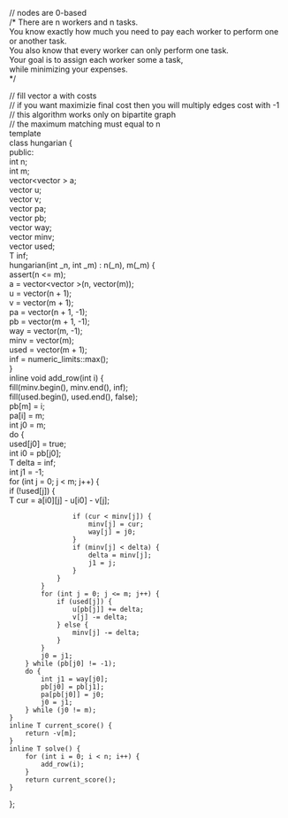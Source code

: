 
// nodes are 0-based  
/* There are n workers and n tasks.  
You know exactly how much you need to pay each worker to perform one or another task.  
You also know that every worker can only perform one task.  
Your goal is to assign each worker some a task,  
while minimizing your expenses.  
*/  
  
// fill vector a with costs  
// if you want maximizie final cost then you will multiply edges cost with -1  
// this algorithm works only on bipartite graph  
// the maximum matching must equal to n  
template<typename T>  
class hungarian {  
public:  
    int n;  
    int m;  
    vector<vector<T> > a;  
    vector<T> u;  
    vector<T> v;  
    vector<int> pa;  
    vector<int> pb;  
    vector<int> way;  
    vector<T> minv;  
    vector<bool> used;  
    T inf;  
    hungarian(int _n, int _m) : n(_n), m(_m) {  
        assert(n <= m);  
        a = vector<vector<T> >(n, vector<T>(m));  
        u = vector<T>(n + 1);  
        v = vector<T>(m + 1);  
        pa = vector<int>(n + 1, -1);  
        pb = vector<int>(m + 1, -1);  
        way = vector<int>(m, -1);  
        minv = vector<T>(m);  
        used = vector<bool>(m + 1);  
        inf = numeric_limits<T>::max();  
    }  
    inline void add_row(int i) {  
        fill(minv.begin(), minv.end(), inf);  
        fill(used.begin(), used.end(), false);  
        pb[m] = i;  
        pa[i] = m;  
        int j0 = m;  
        do {  
            used[j0] = true;  
            int i0 = pb[j0];  
            T delta = inf;  
            int j1 = -1;  
            for (int j = 0; j < m; j++) {  
                if (!used[j]) {  
                    T cur = a[i0][j] - u[i0] - v[j];  
                      
                    if (cur < minv[j]) {  
                        minv[j] = cur;  
                        way[j] = j0;  
                    }  
                    if (minv[j] < delta) {  
                        delta = minv[j];  
                        j1 = j;  
                    }  
                }  
            }  
            for (int j = 0; j <= m; j++) {  
                if (used[j]) {  
                    u[pb[j]] += delta;  
                    v[j] -= delta;  
                } else {  
                    minv[j] -= delta;  
                }  
            }  
            j0 = j1;  
        } while (pb[j0] != -1);  
        do {  
            int j1 = way[j0];  
            pb[j0] = pb[j1];  
            pa[pb[j0]] = j0;  
            j0 = j1;  
        } while (j0 != m);  
    }  
    inline T current_score() {  
        return -v[m];  
    }  
    inline T solve() {  
        for (int i = 0; i < n; i++) {  
            add_row(i);  
        }  
        return current_score();  
    }  
};